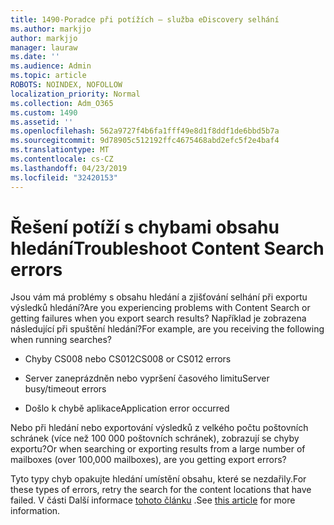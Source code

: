 ```yaml
---
title: 1490-Poradce při potížích – služba eDiscovery selhání
ms.author: markjjo
author: markjjo
manager: lauraw
ms.date: ''
ms.audience: Admin
ms.topic: article
ROBOTS: NOINDEX, NOFOLLOW
localization_priority: Normal
ms.collection: Adm_O365
ms.custom: 1490
ms.assetid: ''
ms.openlocfilehash: 562a9727f4b6fa1fff49e8d1f8ddf1de6bbd5b7a
ms.sourcegitcommit: 9d78905c512192ffc4675468abd2efc5f2e4baf4
ms.translationtype: MT
ms.contentlocale: cs-CZ
ms.lasthandoff: 04/23/2019
ms.locfileid: "32420153"
---
```

# <a name="troubleshoot-content-search-errors"></a><span data-ttu-id="be3c7-102">Řešení potíží s chybami obsahu hledání</span><span class="sxs-lookup"><span data-stu-id="be3c7-102">Troubleshoot Content Search errors</span></span>

<span data-ttu-id="be3c7-103">Jsou vám má problémy s obsahu hledání a zjišťování selhání při exportu výsledků hledání?</span><span class="sxs-lookup"><span data-stu-id="be3c7-103">Are you experiencing problems with Content Search or getting failures when you export search results?</span></span>
<span data-ttu-id="be3c7-104">Například je zobrazena následující při spuštění hledání?</span><span class="sxs-lookup"><span data-stu-id="be3c7-104">For example, are you receiving the following when running searches?</span></span>

- <span data-ttu-id="be3c7-105">Chyby CS008 nebo CS012</span><span class="sxs-lookup"><span data-stu-id="be3c7-105">CS008 or CS012 errors</span></span>

- <span data-ttu-id="be3c7-106">Server zaneprázdněn nebo vypršení časového limitu</span><span class="sxs-lookup"><span data-stu-id="be3c7-106">Server busy/timeout errors</span></span>

- <span data-ttu-id="be3c7-107">Došlo k chybě aplikace</span><span class="sxs-lookup"><span data-stu-id="be3c7-107">Application error occurred</span></span>

<span data-ttu-id="be3c7-108">Nebo při hledání nebo exportování výsledků z velkého počtu poštovních schránek (více než 100 000 poštovních schránek), zobrazují se chyby exportu?</span><span class="sxs-lookup"><span data-stu-id="be3c7-108">Or when searching or exporting results from a large number of mailboxes (over 100,000 mailboxes), are you getting export errors?</span></span>

<span data-ttu-id="be3c7-109">Tyto typy chyb opakujte hledání umístění obsahu, které se nezdařily.</span><span class="sxs-lookup"><span data-stu-id="be3c7-109">For these types of errors, retry the search for the content locations that have failed.</span></span> <span data-ttu-id="be3c7-110">V části Další informace [tohoto článku](https://docs.microsoft.com/office365/securitycompliance/retry-failed-content-search) .</span><span class="sxs-lookup"><span data-stu-id="be3c7-110">See  [this article](https://docs.microsoft.com/office365/securitycompliance/retry-failed-content-search) for more information.</span></span>
